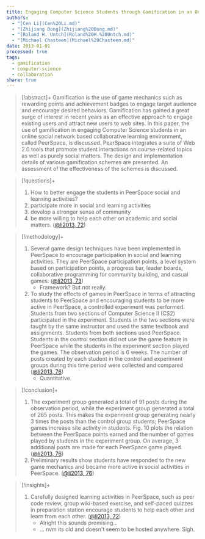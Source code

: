 ```yaml
---
title: Engaging Computer Science Students through Gamification in an Online Social Network Based Collaborative Learning Environment
authors:
  - "[Cen Li](Cen%20Li.md)"
  - "[Zhijiang Dong](Zhijiang%20Dong.md)"
  - "[Roland H. Untch](Roland%20H.%20Untch.md)"
  - "[Michael Chasteen](Michael%20Chasteen.md)"
date: 2013-01-01
processed: true
tags:
  - gamification
  - computer-science
  - collaboration
share: true
---
```


> [!abstract]+
> Gamification is the use of game mechanics such as rewarding points and achievement badges to engage target audience and encourage desired behaviors. Gamification has gained a great surge of interest in recent years as an effective approach to engage existing users and attract new users to web sites. In this paper, the use of gamification in engaging Computer Science students in an online social network based collaborative learning environment, called PeerSpace, is discussed. PeerSpace integrates a suite of Web 2.0 tools that promote student interactions on course-related topics as well as purely social matters. The design and implementation details of various gamification schemes are presented. An assessment of the effectiveness of the schemes is discussed.

> [!questions]+ 
> 1. How to better engage the students in PeerSpace social and learning activities?
> 	1. participate more in social and learning activities
> 	2. develop a stronger sense of community
> 	3. be more willing to help each other on academic and social matters. ([@li2013, 72](zotero://open-pdf/library/items/AYQFSLTN?page=1&annotation=QY8DFR9T))

> [!methodology]+ 
> 1. Several game design techniques have been implemented in PeerSpace to encourage participation in social and learning activities. They are PeerSpace participation points, a level system based on participation points, a progress bar, leader boards, collaborative programming for community building, and casual games. ([@li2013, 73](zotero://open-pdf/library/items/AYQFSLTN?page=2&annotation=T6KWACQR))
>    - Framework? But not really.
> 2. To study the effects of games in PeerSpace in terms of attracting students to PeerSpace and encouraging students to be more active in PeerSpace, a controlled experiment was performed. Students from two sections of Computer Science II (CS2) participated in the experiment. Students in the two sections were taught by the same instructor and used the same textbook and assignments. Students from both sections used PeerSpace. Students in the control section did not use the game feature in PeerSpace while the students in the experiment section played the games. The observation period is 6 weeks. The number of posts created by each student in the control and experiment groups during this time period were collected and compared ([@li2013, 76](zotero://open-pdf/library/items/AYQFSLTN?page=5&annotation=DJ3I2SN9))
>    - Quantitative.

> [!conclusion]+ 
> 1. The experiment group generated a total of 91 posts during the observation period, while the experiment group generated a total of 265 posts. This makes the experiment group generating nearly 3 times the posts than the control group students; PeerSpace games increase site activity in students. Fig. 10 plots the relation between the PeerSpace points earned and the number of games played by students in the experiment group. On average, 3 additional posts are made for each PeerSpace game played. ([@li2013, 76](zotero://open-pdf/library/items/AYQFSLTN?page=5&annotation=H24R33KR))
> 2. Preliminary results show students have responded to the new game mechanics and became more active in social activities in PeerSpace. ([@li2013, 76](zotero://open-pdf/library/items/AYQFSLTN?page=5&annotation=THD84PG7))

> [!insights]+ 
> 1. Carefully designed learning activities in PeerSpace, such as peer code review, group wiki-based exercise, and self-paced quizzes in preparation station encourage students to help each other and learn from each other. ([@li2013, 72](zotero://open-pdf/library/items/AYQFSLTN?page=1&annotation=HFAJ7ZQN))
>    - Alright this sounds promising...
>    - ... nvm its old and doesn't seem to be hosted anywhere. Sigh.
